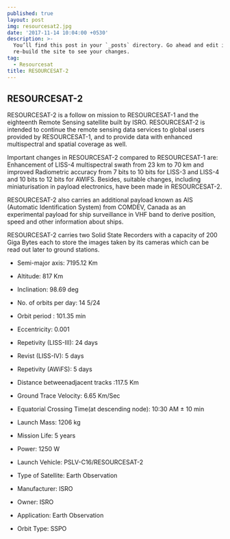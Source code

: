 ```yaml
---
published: true
layout: post
img: resourcesat2.jpg
date: '2017-11-14 10:04:00 +0530'
description: >-
  You’ll find this post in your `_posts` directory. Go ahead and edit it and
  re-build the site to see your changes.
tag:
  - Resourcesat
title: RESOURCESAT-2
---
```

## RESOURCESAT-2

RESOURCESAT-2 is a follow on mission to RESOURCESAT-1 and the eighteenth Remote Sensing satellite built by ISRO. RESOURCESAT-2 is intended to continue the remote sensing data services to global users provided by RESOURCESAT-1, and to provide data with enhanced multispectral and spatial coverage as well.

Important changes in RESOURCESAT-2 compared to RESOURCESAT-1 are: Enhancement of LISS-4 multispectral swath from 23 km to 70 km and improved Radiometric accuracy from 7 bits to 10 bits for LISS-3 and LISS-4 and 10 bits to 12 bits for AWIFS. Besides, suitable changes, including miniaturisation in payload electronics, have been made in RESOURCESAT-2.

RESOURCESAT-2 also carries an additional payload known as AIS (Automatic Identification System) from COMDEV, Canada as an experimental payload for ship surveillance in VHF band to derive position, speed and other information about ships.

RESOURCESAT-2 carries two Solid State Recorders with a capacity of 200 Giga Bytes each to store the images taken by its cameras which can be read out later to ground stations.

- Semi-major axis: 7195.12 Km
- Altitude: 817 Km
- Inclination: 98.69 deg
- No. of orbits per day: 14 5/24
- Orbit period : 101.35 min
- Eccentricity: 0.001
- Repetivity (LISS-III): 24 days
- Revist (LISS-IV): 5 days
- Repetivity (AWiFS): 5 days
- Distance betweenadjacent tracks :117.5 Km
- Ground Trace Velocity: 6.65 Km/Sec
- Equatorial Crossing Time(at descending node): 10:30 AM ± 10 min

- Launch Mass: 1206 kg
- Mission Life: 5 years
- Power: 1250 W
- Launch Vehicle: PSLV-C16/RESOURCESAT-2
- Type of Satellite: Earth Observation
- Manufacturer: ISRO
- Owner: ISRO
- Application: Earth Observation
- Orbit Type: SSPO

